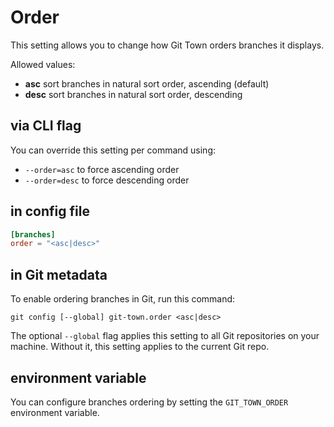 # Order

This setting allows you to change how Git Town orders branches it displays.

Allowed values:

- **asc** sort branches in natural sort order, ascending (default)
- **desc** sort branches in natural sort order, descending

## via CLI flag

You can override this setting per command using:

- `--order=asc` to force ascending order
- `--order=desc` to force descending order

## in config file

```toml
[branches]
order = "<asc|desc>"
```

## in Git metadata

To enable ordering branches in Git, run this command:

```wrap
git config [--global] git-town.order <asc|desc>
```

The optional `--global` flag applies this setting to all Git repositories on
your machine. Without it, this setting applies to the current Git repo.

## environment variable

You can configure branches ordering by setting the `GIT_TOWN_ORDER` environment
variable.
